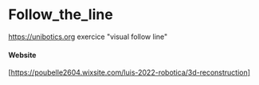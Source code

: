 # Follow_the_line
https://unibotics.org exercice "visual follow line"

#### Website

[https://poubelle2604.wixsite.com/luis-2022-robotica/3d-reconstruction]
